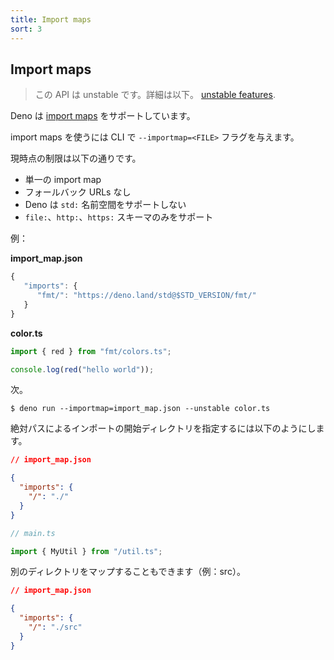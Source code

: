 ```yaml
---
title: Import maps
sort: 3
---
```

<!-- L1..1
## Import maps
-->

## Import maps

<!-- L3..4
> This is an unstable feature. Learn more about
> [unstable features](../runtime/stability.md).
-->

> この API は unstable です。詳細は以下。
> [unstable features](../runtime/stability.md).

<!-- L6..6
Deno supports [import maps](https://github.com/WICG/import-maps).
-->

Deno は [import maps](https://github.com/WICG/import-maps) をサポートしています。

<!-- L8..8
You can use import maps with the `--importmap=<FILE>` CLI flag.
-->

import maps を使うには CLI で `--importmap=<FILE>` フラグを与えます。

<!-- L10..10
Current limitations:
-->

現時点の制限は以下の通りです。

<!-- L12..15
- single import map
- no fallback URLs
- Deno does not support `std:` namespace
- supports only `file:`, `http:` and `https:` schemes
-->

- 単一の import map
- フォールバック URLs なし
- Deno は `std:` 名前空間をサポートしない
- `file:`、`http:`、`https:` スキーマのみをサポート

<!-- L17..17
Example:
-->

例：

<!-- L19..19
**import_map.json**
-->

**import_map.json**

<!-- L21..27
```js
{
   "imports": {
      "fmt/": "https://deno.land/std@$STD_VERSION/fmt/"
   }
}
```
-->

```js
{
   "imports": {
      "fmt/": "https://deno.land/std@$STD_VERSION/fmt/"
   }
}
```

<!-- L29..29
**color.ts**
-->

**color.ts**

<!-- L31..35
```ts
import { red } from "fmt/colors.ts";

console.log(red("hello world"));
```
-->

```ts
import { red } from "fmt/colors.ts";

console.log(red("hello world"));
```

<!-- L37..37
Then:
-->

次。

<!-- L39..41
```shell
$ deno run --importmap=import_map.json --unstable color.ts
```
-->

```shell
$ deno run --importmap=import_map.json --unstable color.ts
```

<!-- L43..43
To use starting directory for absolute imports:
-->

絶対パスによるインポートの開始ディレクトリを指定するには以下のようにします。

<!-- L45..53
```json
// import_map.json

{
  "imports": {
    "/": "./"
  }
}
```
-->

```json
// import_map.json

{
  "imports": {
    "/": "./"
  }
}
```

<!-- L55..59
```ts
// main.ts

import { MyUtil } from "/util.ts";
```
-->

```ts
// main.ts

import { MyUtil } from "/util.ts";
```

<!-- L61..61
You may map a different directory: (eg. src)
-->

別のディレクトリをマップすることもできます（例：src）。

<!-- L63..71
```json
// import_map.json

{
  "imports": {
    "/": "./src"
  }
}
```
-->

```json
// import_map.json

{
  "imports": {
    "/": "./src"
  }
}
```
